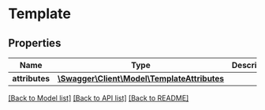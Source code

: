 # Template

## Properties
Name | Type | Description | Notes
------------ | ------------- | ------------- | -------------
**attributes** | [**\Swagger\Client\Model\TemplateAttributes**](TemplateAttributes.md) |  | 

[[Back to Model list]](../README.md#documentation-for-models) [[Back to API list]](../README.md#documentation-for-api-endpoints) [[Back to README]](../README.md)


